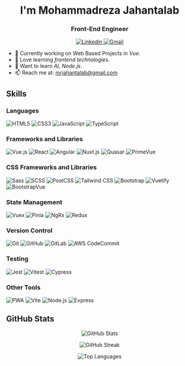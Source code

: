 <!-- ![Anurag's GitHub stats](https://github-readme-stats.vercel.app/api?username=greatmr&show_icons=true&theme=radical) -->
<h1 align="center">I'm Mohammadreza Jahantalab</h1>
<h3 align="center">Front-End Engineer</h3>

<p align="center">
  <a href="https://www.linkedin.com/in/mrjahantalab/" target="_blank">
    <img alt="Linkedin" src="https://img.shields.io/badge/-mrjahantalab-0077B5?style=flat-square&logo=linkedin&logoColor=white" />
  </a>
  <a href="mailto:mrjahantalab@gmail.com" target="_blank">
    <img alt="Gmail" src="https://img.shields.io/badge/-Gmail-D14836?style=flat-square&logo=gmail&logoColor=white" />
  </a>
</p>

- 🔭 Currently working on Web Based Projects in *Vue*.
- 🌱 Love learning *frontend technologies*.
- 🏫 Want to learn *AI, Node.js*.
- 📫 Reach me at: mrjahantalab@gmail.com

<h2>Skills</h2>

<h3>Languages</h3>
<p>
  <img alt="HTML5" src="https://img.shields.io/badge/-HTML5-E34F26?style=flat-square&logo=html5&logoColor=white" />
  <img alt="CSS3" src="https://img.shields.io/badge/-CSS3-264DE4?style=flat-square&logo=css3&logoColor=white" />
  <img alt="JavaScript" src="https://img.shields.io/badge/-JavaScript-EBD41B?style=flat-square&logo=javascript&logoColor=white" />
  <img alt="TypeScript" src="https://img.shields.io/badge/-TypeScript-007ACC?style=flat-square&logo=typescript&logoColor=white" />
</p>

<h3>Frameworks and Libraries</h3>
<p>
  <img alt="Vue.js" src="https://img.shields.io/badge/-Vue.js-3CAF7C?style=flat-square&logo=vue.js&logoColor=white" />
  <img alt="React" src="https://img.shields.io/badge/-React-61DAFB?style=flat-square&logo=react&logoColor=white" />
  <img alt="Angular" src="https://img.shields.io/badge/-Angular-DD0031?style=flat-square&logo=angular&logoColor=white" />
  <img alt="Nuxt.js" src="https://img.shields.io/badge/-Nuxt.js-03D17B?style=flat-square&logo=nuxt.js&logoColor=white" />
  <img alt="Quasar" src="https://img.shields.io/badge/-Quasar-1976D2?style=flat-square&logo=quasar&logoColor=white" />
  <img alt="PrimeVue" src="https://img.shields.io/badge/-PrimeVue-3CAF7C?style=flat-square&logo=PrimeVue&logoColor=white" />
</p>

<h3>CSS Frameworks and Libraries</h3>
<p>
  <img alt="Sass" src="https://img.shields.io/badge/-Sass-CC6699?style=flat-square&logo=sass&logoColor=white" />
  <img alt="SCSS" src="https://img.shields.io/badge/-SCSS-CC6699?style=flat-square&logo=sass&logoColor=white" />
  <img alt="PostCSS" src="https://img.shields.io/badge/-PostCSS-D2360B?style=flat-square&logo=postcss&logoColor=white" />
  <img alt="Tailwind CSS" src="https://img.shields.io/badge/-Tailwind_CSS-38B2AC?style=flat-square&logo=tailwindcss&logoColor=white" />
  <img alt="Bootstrap" src="https://img.shields.io/badge/-Bootstrap-563D7C?style=flat-square&logo=bootstrap&logoColor=white" />
  <img alt="Vuetify" src="https://img.shields.io/badge/-Vuetify-3CAF7C?style=flat-square&logo=vuetify&logoColor=white" />
  <img alt="BootstrapVue" src="https://img.shields.io/badge/-BootstrapVue-3CAF7C?style=flat-square&logo=BootstrapVue&logoColor=white" />
</p>

<h3>State Management</h3>
<p>
  <img alt="Vuex" src="https://img.shields.io/badge/-Vuex-3CAF7C?style=flat-square&logo=vuex&logoColor=white" />
  <img alt="Pinia" src="https://img.shields.io/badge/-Pinia-FFD700?style=flat-square&logo=pinia&logoColor=white" />
  <img alt="NgRx" src="https://img.shields.io/badge/-NgRx-DD0031?style=flat-square&logo=ngrx&logoColor=white" />
  <img alt="Redux" src="https://img.shields.io/badge/-Redux-764ABC?style=flat-square&logo=redux&logoColor=white" />
</p>

<h3>Version Control</h3>
<p>
  <img alt="Git" src="https://img.shields.io/badge/-Git-F05032?style=flat-square&logo=git&logoColor=white" />
  <img alt="GitHub" src="https://img.shields.io/badge/-GitHub-181717?style=flat-square&logo=github&logoColor=white" />
  <img alt="GitLab" src="https://img.shields.io/badge/-GitLab-FC6D26?style=flat-square&logo=gitlab&logoColor=white" />
  <img alt="AWS CodeCommit" src="https://img.shields.io/badge/-AWS_CodeCommit-232F3E?style=flat-square&logo=amazonaws&logoColor=white" />
</p>

<h3>Testing</h3>
<p>
  <img alt="Jest" src="https://img.shields.io/badge/-Jest-913E56?style=flat-square&logo=jest&logoColor=white" />
  <img alt="Vitest" src="https://img.shields.io/badge/-Vitest-6E9F18?style=flat-square&logo=vitest&logoColor=white" />
  <img alt="Cypress" src="https://img.shields.io/badge/-Cypress-17202C?style=flat-square&logo=cypress&logoColor=white" />
</p>

<h3>Other Tools</h3>
<p>
  <img alt="PWA" src="https://img.shields.io/badge/-PWA-5A0FC8?style=flat-square&logo=pwa&logoColor=white" />
  <img alt="Vite" src="https://img.shields.io/badge/-Vite-646CFF?style=flat-square&logo=vite&logoColor=white" />
  <img alt="Node.js" src="https://img.shields.io/badge/-Node.js-339933?style=flat-square&logo=node.js&logoColor=white" />
  <img alt="Express" src="https://img.shields.io/badge/-Express-000000?style=flat-square&logo=express&logoColor=white" />
</p>

<h2>GitHub Stats</h2>
<p align="center">
  <img src="https://github-readme-stats.vercel.app/api?username=greatmr&show_icons=true&theme=radical" alt="GitHub Stats" />
</p>
<p align="center">
  <img src="https://github-readme-streak-stats.herokuapp.com/?user=greatmr&theme=radical" alt="GitHub Streak" />
</p>
<p align="center">
  <img src="https://github-readme-stats.vercel.app/api/top-langs/?username=greatmr&layout=compact&theme=radical" alt="Top Languages" />
</p>

